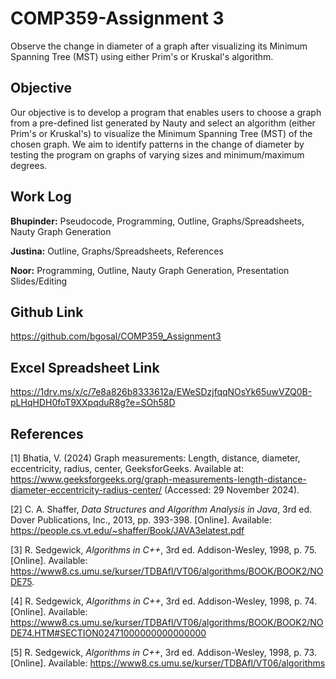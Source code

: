 # COMP359-Assignment 3

Observe the change in diameter of a graph after visualizing its Minimum Spanning Tree (MST) using either Prim's or Kruskal's algorithm. 

## Objective

Our objective is to develop a program that enables users to choose a graph from a pre-defined list generated by Nauty and select an algorithm (either Prim's or Kruskal's) to visualize the Minimum Spanning Tree (MST) of the chosen graph. We aim to identify patterns in the change of diameter by testing the program on graphs of varying sizes and minimum/maximum degrees.

## Work Log

**Bhupinder:** Pseudocode, Programming, Outline, Graphs/Spreadsheets, Nauty Graph Generation  

**Justina:** Outline, Graphs/Spreadsheets, References    

**Noor:** Programming, Outline, Nauty Graph Generation, Presentation Slides/Editing

## Github Link

https://github.com/bgosal/COMP359_Assignment3


## Excel Spreadsheet Link 

https://1drv.ms/x/c/7e8a826b8333612a/EWeSDzjfqqNOsYk65uwVZQ0B-pLHqHDH0foT9XXpqduR8g?e=SOh58D


## References

[1]  Bhatia, V. (2024) Graph measurements: Length, distance, diameter, eccentricity, radius, center, GeeksforGeeks. Available at: https://www.geeksforgeeks.org/graph-measurements-length-distance-diameter-eccentricity-radius-center/ (Accessed: 29 November 2024). 

[2] C. A. Shaffer, *Data Structures and Algorithm Analysis in Java*, 3rd ed. Dover Publications, Inc., 2013, pp. 393-398. [Online]. Available: https://people.cs.vt.edu/~shaffer/Book/JAVA3elatest.pdf

[3] R. Sedgewick, *Algorithms in C++*, 3rd ed. Addison-Wesley, 1998, p. 75. [Online]. Available: https://www8.cs.umu.se/kurser/TDBAfl/VT06/algorithms/BOOK/BOOK2/NODE75.

[4] R. Sedgewick, *Algorithms in C++*, 3rd ed. Addison-Wesley, 1998, p. 74. [Online]. Available: https://www8.cs.umu.se/kurser/TDBAfl/VT06/algorithms/BOOK/BOOK2/NODE74.HTM#SECTION02471000000000000000

[5] R. Sedgewick, *Algorithms in C++*, 3rd ed. Addison-Wesley, 1998, p. 73. [Online]. Available: https://www8.cs.umu.se/kurser/TDBAfl/VT06/algorithms
